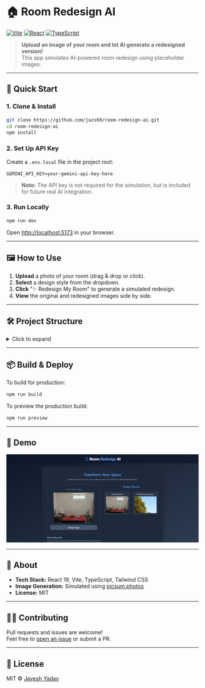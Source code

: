 # 🏠 Room Redesign AI

[![Vite](https://img.shields.io/badge/built%20with-vite-646CFF.svg?logo=vite&logoColor=white)](https://vitejs.dev/)
[![React](https://img.shields.io/badge/react-19.x-61dafb.svg?logo=react&logoColor=white)](https://react.dev/)
[![TypeScript](https://img.shields.io/badge/typescript-5.x-3178c6.svg?logo=typescript&logoColor=white)](https://www.typescriptlang.org/)

> **Upload an image of your room and let AI generate a redesigned version!**  
> This app simulates AI-powered room redesign using placeholder images.

---

## 🚀 Quick Start

### 1. Clone & Install

```sh
git clone https://github.com/jazs69/room-redesign-ai.git
cd room-redesign-ai
npm install
```

### 2. Set Up API Key

Create a `.env.local` file in the project root:

```env
GEMINI_API_KEY=your-gemini-api-key-here
```

> **Note:** The API key is not required for the simulation, but is included for future real AI integration.

### 3. Run Locally

```sh
npm run dev
```

Open [http://localhost:5173](http://localhost:5173) in your browser.

---

## 🖼️ How to Use

1. **Upload** a photo of your room (drag & drop or click).
2. **Select** a design style from the dropdown.
3. **Click** "✨ Redesign My Room" to generate a simulated redesign.
4. **View** the original and redesigned images side by side.

---

## 🛠️ Project Structure

<details>
<summary>Click to expand</summary>

```
room-redesign-ai/
├── components/         # React UI components
├── services/           # API/service logic
├── types.ts            # Shared TypeScript types
├── App.tsx             # Main app component
├── index.tsx           # Entry point
├── vite.config.ts      # Vite config
├── tsconfig.json       # TypeScript config
├── README.md           # This file
└── ...
```
</details>

---

## 📦 Build & Deploy

To build for production:

```sh
npm run build
```

To preview the production build:

```sh
npm run preview
```

---

## 📸 Demo

![Demo Screenshot](image.png)

---

## 🤖 About

- **Tech Stack:** React 19, Vite, TypeScript, Tailwind CSS
- **Image Generation:** Simulated using [picsum.photos](https://picsum.photos/)
- **License:** MIT

---

## 🙋‍♂️ Contributing

Pull requests and issues are welcome!  
Feel free to [open an issue](https://github.com/jazs69/room-redesign-ai/issues) or submit a PR.

---

## 📄 License

MIT © [Jayesh Yadav](https://github.com/jazs69)
